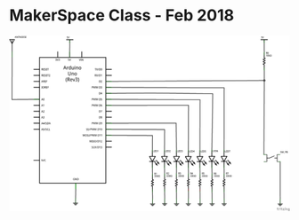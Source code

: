 # MakerSpace Class - Feb 2018
![Dice Roller Schematic](https://github.com/waydenie/MakerSpaceClass/blob/master/dice_schem.png "Dice Roller Schematic")
